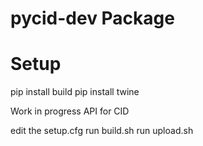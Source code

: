 # pycid-dev Package

# Setup

pip install build
pip install twine

Work in progress API for CID

edit the setup.cfg
run build.sh
run upload.sh
